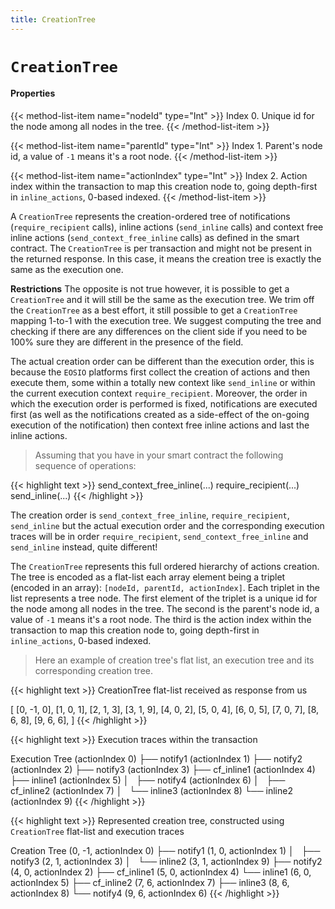 ```yaml
---
title: CreationTree
---
```


# `CreationTree`

#### Properties

{{< method-list-item name="nodeId" type="Int" >}}
  Index 0. Unique id for the node among all nodes in the tree.
{{< /method-list-item >}}

{{< method-list-item name="parentId" type="Int" >}}
  Index 1. Parent's node id, a value of `-1` means it's a root node.
{{< /method-list-item >}}

{{< method-list-item name="actionIndex" type="Int" >}}
  Index 2. Action index within the transaction to map this creation node to, going depth-first in `inline_actions`, 0-based indexed.
{{< /method-list-item >}}

A `CreationTree` represents the creation-ordered tree of notifications (`require_recipient` calls),
inline actions (`send_inline` calls) and context free inline actions (`send_context_free_inline` calls) as defined
in the smart contract. The `CreationTree` is per transaction and might not be present in the returned response. In
this case, it means the creation tree is exactly the same as the execution one.

**Restrictions** The opposite is not true however, it is possible to get a `CreationTree` and it will still be
the same as the execution tree. We trim off the `CreationTree` as a best effort, it still possible to get a
`CreationTree` mapping 1-to-1 with the execution tree. We suggest computing the tree and checking if there are
any differences on the client side if you need to be 100% sure they are different in the presence of the field.

The actual creation order can be different than the execution order, this is because the `EOSIO` platforms
first collect the creation of actions and then execute them, some within a totally new context like
`send_inline` or within the current execution context `require_recipient`. Moreover, the order in which
the execution order is performed is fixed, notifications are executed first (as well as the notifications created
as a side-effect of the on-going execution of the notification) then context free inline actions and last
the inline actions.

> Assuming that you have in your smart contract the following sequence of operations:

{{< highlight text >}}
send_context_free_inline(...)
require_recipient(...)
send_inline(...)
{{< /highlight >}}

The creation order is `send_context_free_inline`, `require_recipient`, `send_inline` but the actual execution
order and the corresponding execution traces will be in order `require_recipient`, `send_context_free_inline`
and `send_inline` instead, quite different!

The `CreationTree` represents this full ordered hierarchy of actions creation. The tree is encoded as a flat-list
each array element being a triplet (encoded in an array): `[nodeId, parentId, actionIndex]`. Each triplet in
the list represents a tree node. The first element of the triplet is a unique id for the node among all nodes
in the tree. The second is the parent's node id, a value of `-1` means it's a root node. The third is the
action index within the transaction to map this creation node to, going depth-first in `inline_actions`,
0-based indexed.

> Here an example of creation tree's flat list, an execution tree and its corresponding creation tree.

{{< highlight text >}}
CreationTree flat-list received as response from us

[
    [0, -1, 0],
    [1, 0, 1],
    [2, 1, 3],
    [3, 1, 9],
    [4, 0, 2],
    [5, 0, 4],
    [6, 0, 5],
    [7, 0, 7],
    [8, 6, 8],
    [9, 6, 6],
]
{{< /highlight >}}

{{< highlight text >}}
Execution traces within the transaction

Execution Tree              (actionIndex 0)
    ├── notify1             (actionIndex 1)
    ├── notify2             (actionIndex 2)
    ├── notify3             (actionIndex 3)
    ├── cf_inline1          (actionIndex 4)
    ├── inline1             (actionIndex 5)
    │   ├── notify4         (actionIndex 6)
    │   ├── cf_inline2      (actionIndex 7)
    │   └── inline3         (actionIndex 8)
    └── inline2             (actionIndex 9)
{{< /highlight >}}

{{< highlight text >}}
Represented creation tree, constructed using `CreationTree` flat-list and execution traces

Creation Tree               (0, -1, actionIndex 0)
    ├── notify1             (1, 0, actionIndex 1)
    │   ├── notify3         (2, 1, actionIndex 3)
    │   └── inline2         (3, 1, actionIndex 9)
    ├── notify2             (4, 0, actionIndex 2)
    ├── cf_inline1          (5, 0, actionIndex 4)
    └── inline1             (6, 0, actionIndex 5)
        ├── cf_inline2      (7, 6, actionIndex 7)
        ├── inline3         (8, 6, actionIndex 8)
        └── notify4         (9, 6, actionIndex 6)
{{< /highlight >}}